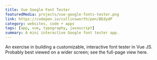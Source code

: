 ```yaml
---
title: Vue Google Font Tester
featuredMedia: projects/vue-google-fonts-tester.png
link: https://codepen.io/collinsworth/pen/BEdydP
category: websites, code + apps
tags: [app, vue, typography, javascript]
summary: A mini interactive Google font tester app.
---
```


An exercise in building a customizable, interactive font tester in Vue JS. Probably best viewed on a wider screen; see the full-page view here.
